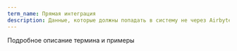```yaml
---
term_name: Прямая интеграция
description: Данные, которые должны попадать в систему не через Airbyte а загрузкой непосредственно в базу данных
---
```


Подробное описание термина и примеры